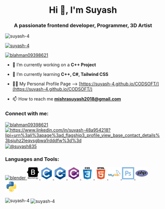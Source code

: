 <h1 align="center">Hi 👋, I'm Suyash</h1>
<h3 align="center">A passionate frontend developer, Programmer, 3D Artist</h3>

<p align="left"> <img src="https://komarev.com/ghpvc/?username=suyash-4&label=Profile%20views&color=0e75b6&style=flat" alt="suyash-4" /> </p>

<p align="left"> <a href="https://github.com/ryo-ma/github-profile-trophy"><img src="https://github-profile-trophy.vercel.app/?username=suyash-4" alt="suyash-4" /></a> </p>

<p align="left"> <a href="https://twitter.com/blahman09398621" target="blank"><img src="https://img.shields.io/twitter/follow/blahman09398621?logo=twitter&style=for-the-badge" alt="blahman09398621" /></a> </p>

- 🔭 I’m currently working on a **C++ Project**

- 🌱 I’m currently learning **C++, C#, Tailwind CSS**

- 👨‍💻 My Personal Profile Page --> [https://suyash-4.github.io/CODSOFT/](https://suyash-4.github.io/CODSOFT/)

- 📫 How to reach me **mishrasuyash2018@gmail.com**

<h3 align="left">Connect with me:</h3>
<p align="left">
<a href="https://twitter.com/blahman09398621" target="blank"><img align="center" src="https://raw.githubusercontent.com/rahuldkjain/github-profile-readme-generator/master/src/images/icons/Social/twitter.svg" alt="blahman09398621" height="30" width="40" /></a>
<a href="https://linkedin.com/in/https://www.linkedin.com/in/suyash-48a954218?lipi=urn%3ali%3apage%3ad_flagship3_profile_view_base_contact_details%3bsjuhz2leqvsgbwa1rdddfw%3d%3d" target="blank"><img align="center" src="https://raw.githubusercontent.com/rahuldkjain/github-profile-readme-generator/master/src/images/icons/Social/linked-in-alt.svg" alt="https://www.linkedin.com/in/suyash-48a954218?lipi=urn%3ali%3apage%3ad_flagship3_profile_view_base_contact_details%3bsjuhz2leqvsgbwa1rdddfw%3d%3d" height="30" width="40" /></a>
<a href="https://www.youtube.com/c/@suyash835" target="blank"><img align="center" src="https://raw.githubusercontent.com/rahuldkjain/github-profile-readme-generator/master/src/images/icons/Social/youtube.svg" alt="@suyash835" height="30" width="40" /></a>
</p>

<h3 align="left">Languages and Tools:</h3>
<p align="left"> <a href="https://www.blender.org/" target="_blank" rel="noreferrer"> <img src="https://download.blender.org/branding/community/blender_community_badge_white.svg" alt="blender" width="40" height="40"/> </a> <a href="https://getbootstrap.com" target="_blank" rel="noreferrer"> <img src="https://raw.githubusercontent.com/devicons/devicon/master/icons/bootstrap/bootstrap-plain-wordmark.svg" alt="bootstrap" width="40" height="40"/> </a> <a href="https://www.cprogramming.com/" target="_blank" rel="noreferrer"> <img src="https://raw.githubusercontent.com/devicons/devicon/master/icons/c/c-original.svg" alt="c" width="40" height="40"/> </a> <a href="https://www.w3schools.com/cpp/" target="_blank" rel="noreferrer"> <img src="https://raw.githubusercontent.com/devicons/devicon/master/icons/cplusplus/cplusplus-original.svg" alt="cplusplus" width="40" height="40"/> </a> <a href="https://www.w3schools.com/cs/" target="_blank" rel="noreferrer"> <img src="https://raw.githubusercontent.com/devicons/devicon/master/icons/csharp/csharp-original.svg" alt="csharp" width="40" height="40"/> </a> <a href="https://www.w3schools.com/css/" target="_blank" rel="noreferrer"> <img src="https://raw.githubusercontent.com/devicons/devicon/master/icons/css3/css3-original-wordmark.svg" alt="css3" width="40" height="40"/> </a> <a href="https://www.w3.org/html/" target="_blank" rel="noreferrer"> <img src="https://raw.githubusercontent.com/devicons/devicon/master/icons/html5/html5-original-wordmark.svg" alt="html5" width="40" height="40"/> </a> <a href="https://www.mysql.com/" target="_blank" rel="noreferrer"> <img src="https://raw.githubusercontent.com/devicons/devicon/master/icons/mysql/mysql-original-wordmark.svg" alt="mysql" width="40" height="40"/> </a> <a href="https://www.photoshop.com/en" target="_blank" rel="noreferrer"> <img src="https://raw.githubusercontent.com/devicons/devicon/master/icons/photoshop/photoshop-line.svg" alt="photoshop" width="40" height="40"/> </a> <a href="https://www.php.net" target="_blank" rel="noreferrer"> <img src="https://raw.githubusercontent.com/devicons/devicon/master/icons/php/php-original.svg" alt="php" width="40" height="40"/> </a> <a href="https://www.python.org" target="_blank" rel="noreferrer"> <img src="https://raw.githubusercontent.com/devicons/devicon/master/icons/python/python-original.svg" alt="python" width="40" height="40"/> </a> </p>

<p><img align="left" src="https://github-readme-stats.vercel.app/api/top-langs?username=suyash-4&show_icons=true&locale=en&layout=compact" alt="suyash-4" /></p>

<p>&nbsp;<img align="center" src="https://github-readme-stats.vercel.app/api?username=suyash-4&show_icons=true&locale=en" alt="suyash-4" /></p>
